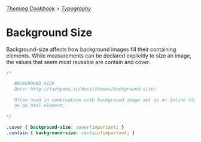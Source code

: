 ###### [Theming Cookbook](../index.md)  >  [Typography](./index.md)

# Background Size

Background-size affects how background images fill their containing elements. While measurements can be declared explicitly to size an image, the values that seem most reusable are contain and cover.

```css
/*

   BACKGROUND SIZE
   Docs: http://tachyons.io/docs/themes/background-size/

   Often used in combination with background image set as an inline style
   on an html element.

*/

.cover { background-size: cover!important; }
.contain { background-size: contain!important; }
```
